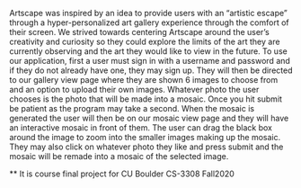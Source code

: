 Artscape was inspired by an idea to provide users with an “artistic escape” through a hyper-personalized art gallery experience through the comfort of their screen. We strived towards centering Artscape around the user’s creativity and curiosity so they could explore the limits of the art they are currently observing and the art they would like to view in the future.
To use our application, first a user must sign in with a username and password and if they do not already have one, they may sign up. They will then be directed to our gallery view page where they are shown 6 images to choose from and an option to upload their own images. Whatever photo the user chooses is the photo that will be made into a mosaic. Once you hit submit be patient as the program may take a second. When the mosaic is generated the user will then be on our mosaic view page and they will have an interactive mosaic in front of them. The user can drag the black box around the image to zoom into the smaller images making up the mosaic. They may also click on whatever photo they like and press submit and the mosaic will be remade into a mosaic of the selected image. 

** It is course final project for CU Boulder CS-3308 Fall2020
